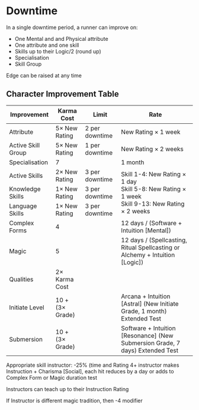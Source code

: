# Downtime

In a single downtime period, a runner can improve on:
- One Mental and and Physical attribute
- One attribute and one skill
- Skills up to their Logic/2 (round up)
- Specialisation
- Skill Group

Edge can be raised at any time

## Character Improvement Table
<table>
<thead>
	<tr>
		<th>Improvement</th>
		<th>Karma Cost</th>
		<th>Limit</th>
		<th>Rate</th>
	</tr>
</thead>
<tbody>
	<tr>
		<td>Attribute</td>
		<td>5× New Rating</td>
		<td>2 per downtime</td>
		<td>New Rating × 1 week</td>
	</tr>
	<tr>
		<td>Active Skill Group</td>
		<td>5× New Rating</td>
		<td>1 per downtime</td>
		<td>New Rating × 2 weeks</td>
	</tr>
	<tr>
		<td>Specialisation</td>
		<td>7</td>
		<td></td>
		<td>1 month</td>
	</tr>
	<tr>
		<td>Active Skills</td>
		<td>2× New Rating</td>
		<td>3 per downtime</td>
		<td rowspan="3">Skill 1-4: New Rating × 1 day
			<br>Skill 5-8: New Rating × 1 week
			<br>Skill 9-13: New Rating × 2 weeks</td>
	</tr>
	<tr>
		<td>Knowledge Skills</td>
		<td>1× New Rating</td>
		<td>3 per downtime</td>
	</tr>
	<tr>
		<td>Language Skills</td>
		<td>1× New Rating</td>
		<td>3 per downtime</td>
	</tr>
	<tr>
		<td>Complex Forms</td>
		<td>4</td>
		<td></td>
		<td>12 days / (Software + Intuition [Mental])</td>
	</tr>
	<tr>
		<td>Magic</td>
		<td>5</td>
		<td></td>
		<td>12 days / (Spellcasting, Ritual Spellcasting or Alchemy + Intuition [Logic])</td>
	</tr>
	<tr>
		<td>Qualities</td>
		<td>2× Karma Cost</td>
		<td></td>
		<td></td>
	</tr>
	<tr>
		<td>Initiate Level</td>
		<td>10 + (3× Grade)</td>
		<td></td>
		<td>Arcana + Intuition [Astral] (New Initiate Grade, 1 month) Extended Test</td>
	</tr>
	<tr>
		<td>Submersion</td>
		<td>10 + (3× Grade)</td>
		<td></td>
		<td>Software + Intuition [Resonance] (New Submersion Grade, 7 days) Extended Test</td>
	</tr>
</tbody>
</table>


Appropriate skill instructor: -25% (time and Rating 4+ instructor makes Instruction + Charisma [Social], each hit reduces by a day or adds to Complex Form or Magic duration test

Instructors can teach up to their Instruction Rating

If Instructor is different magic tradition, then -4 modifier
